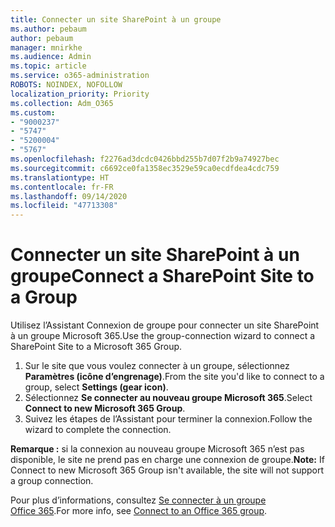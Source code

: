 ```yaml
---
title: Connecter un site SharePoint à un groupe
ms.author: pebaum
author: pebaum
manager: mnirkhe
ms.audience: Admin
ms.topic: article
ms.service: o365-administration
ROBOTS: NOINDEX, NOFOLLOW
localization_priority: Priority
ms.collection: Adm_O365
ms.custom:
- "9000237"
- "5747"
- "5200004"
- "5767"
ms.openlocfilehash: f2276ad3dcdc0426bbd255b7d07f2b9a74927bec
ms.sourcegitcommit: c6692ce0fa1358ec3529e59ca0ecdfdea4cdc759
ms.translationtype: HT
ms.contentlocale: fr-FR
ms.lasthandoff: 09/14/2020
ms.locfileid: "47713308"
---
```

# <a name="connect-a-sharepoint-site-to-a-group"></a><span data-ttu-id="1d952-102">Connecter un site SharePoint à un groupe</span><span class="sxs-lookup"><span data-stu-id="1d952-102">Connect a SharePoint Site to a Group</span></span>

<span data-ttu-id="1d952-103">Utilisez l’Assistant Connexion de groupe pour connecter un site SharePoint à un groupe Microsoft 365.</span><span class="sxs-lookup"><span data-stu-id="1d952-103">Use the group-connection wizard to connect a SharePoint Site to a Microsoft 365 Group.</span></span>

1. <span data-ttu-id="1d952-104">Sur le site que vous voulez connecter à un groupe, sélectionnez **Paramètres (icône d’engrenage)**.</span><span class="sxs-lookup"><span data-stu-id="1d952-104">From the site you'd like to connect to a group, select  **Settings (gear icon)**.</span></span>
2. <span data-ttu-id="1d952-105">Sélectionnez **Se connecter au nouveau groupe Microsoft 365**.</span><span class="sxs-lookup"><span data-stu-id="1d952-105">Select  **Connect to new Microsoft 365 Group**.</span></span>
3. <span data-ttu-id="1d952-106">Suivez les étapes de l’Assistant pour terminer la connexion.</span><span class="sxs-lookup"><span data-stu-id="1d952-106">Follow the wizard to complete the connection.</span></span>

<span data-ttu-id="1d952-107">**Remarque :** si la connexion au nouveau groupe Microsoft 365 n’est pas disponible, le site ne prend pas en charge une connexion de groupe.</span><span class="sxs-lookup"><span data-stu-id="1d952-107">**Note:**  If Connect to new Microsoft 365 Group isn't available, the site will not support a group connection.</span></span>

<span data-ttu-id="1d952-108">Pour plus d’informations, consultez [Se connecter à un groupe Office 365](https://docs.microsoft.com/sharepoint/dev/transform/modernize-connect-to-office365-group).</span><span class="sxs-lookup"><span data-stu-id="1d952-108">For more info, see  [Connect to an Office 365 group](https://docs.microsoft.com/sharepoint/dev/transform/modernize-connect-to-office365-group).</span></span>